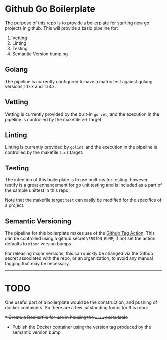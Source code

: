 # Github Go Boilerplate

The purpose of this repo is to provide a boilerplate for starting new go projects in github. This will provide
a basic pipeline for:

1) Vetting
2) Linting
3) Testing
4) Semantic Version bumping

## Golang

The pipeline is currently configured to have a matrix test against golang versions 1.17.x and 1.18.x.

## Vetting

Vetting is currently provided by the built-in `go vet`, and the execution in the pipeline is controlled by the makefile
`vet` target.

## Linting

Linting is currently provided by `golint`, and the execution in the pipeline is controlled by the makefile `lint` 
target.

## Testing

The intention of this boilerplate is to use built-ins for testing, however, testify is a great enhancement for go
unit testing and is included as a part of the sample unittest in this repo. 

Note that the makefile target `test` can easily be modified for the specifics of a project.

## Semantic Versioning

The pipeline for this boilerplate makes use of the [Github Tag Action](https://github.com/anothrNick/github-tag-action).
This can be controlled using a github secret `VERSION_BUMP`, if not set the action defaults to `minor` version bumps.

For releasing major versions, this can quickly be changed via the Github secret associated with the repo, or an 
organization, to avoid any manual tagging that may be necessary.

---

# TODO

One useful part of a boilerplate would be the construction, and pushing of docker containers. So there are a few
outstanding todos for this repo:

~~* Create a Dockerfile for use in housing the `main` executable~~
* Publish the Docker container using the version tag produced by the semantic version bump

